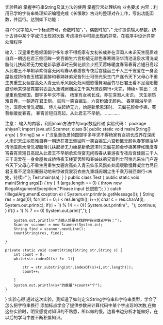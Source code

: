 实验目的
掌握字符串String及其方法的使用
掌握异常处理结构
业务要求
内容：利用已学的字符串处理知识编程完成《长恨歌》古诗的整理对齐工作，写出功能函数，并运行。达到如下功能：

每7个汉字加入一个标点符号，奇数时加“，”，偶数时加“。”
允许提供输入参数，统计古诗中某个字或词出现的次数
考虑操作中可能出现的异常，在程序中设计异常处理程序

输入：汉皇重色思倾国御宇多年求不得杨家有女初长成养在深闺人未识天生丽质难自弃一朝选在君王侧回眸一笑百媚生六宫粉黛无颜色春寒赐浴华清池温泉水滑洗凝脂侍儿扶起娇无力始是新承恩泽时云鬓花颜金步摇芙蓉帐暖度春宵春宵苦短日高起从此君王不早朝承欢侍宴无闲暇春从春游夜专夜后宫佳丽三千人三千宠爱在一身金屋妆成娇侍夜玉楼宴罢醉和春姊妹弟兄皆列士可怜光采生门户遂令天下父母心不重生男重生女骊宫高处入青云仙乐风飘处处闻缓歌慢舞凝丝竹尽日君王看不足渔阳鼙鼓动地来惊破霓裳羽衣曲九重城阙烟尘生千乘万骑西南行<未完，待续>
输出：
汉皇重色思倾国，御宇多年求不得。
杨家有女初长成，养在深闺人未识。
天生丽质难自弃，一朝选在君王侧。
回眸一笑百媚生，六宫粉黛无颜色。
春寒赐浴华清池，温泉水滑洗凝脂。
侍儿扶起娇无力，始是新承恩泽时。
云鬓花颜金步摇，芙蓉帐暖度春宵。
春宵苦短日高起，从此君王不早朝。
…………

注意： 输入的内容，利用main方法中的args数组传递
实验代码：
package shiyan1;
import java.util.Scanner;
class B{
    public static void main(String[] args) {
        String[] sa = {"汉皇重色思倾国御宇多年求不得杨家有女初长成养在深闺人未识天生丽质难自弃一朝选在君王侧回眸一笑百媚生六宫粉黛无颜色春寒赐浴华清池温泉水滑洗凝脂侍儿扶起娇无力始是新承恩泽时云鬓花颜金步摇芙蓉帐暖度春宵春宵苦短日高起从此君王不早朝承欢侍宴无闲暇春从春游夜专夜后宫佳丽三千人三千宠爱在一身金屋妆成娇侍夜玉楼宴罢醉和春姊妹弟兄皆列士可怜光采生门户遂令天下父母心不重生男重生女骊宫高处入青云仙乐风飘处处闻缓歌慢舞凝丝竹尽日君王看不足渔阳鼙鼓动地来惊破霓裳羽衣曲九重城阙烟尘生千乘万骑西南行<未完，待续>"
        		};
        Test.main(sa);
    }
}
public class Test {
    public static void main(String args[]) {
        try {
            if (args.length == 0) {
                throw new IllegalArgumentException("Please input 长恨歌");
            }
        } catch (IllegalArgumentException e) {
            System.err.println(e.getMessage());
        }
        String res = args[0];
        for(int i = 0; i < res.length(); i++){
            char c = res.charAt(i);
            System.out.print(c);
            if((i + 1) % 14 == 0){
                System.out.println("。");
                continue;
            }
            if((i + 1) % 7 == 0)
                System.out.print(",");
        }

        System.out.println("请输入想要查找的字符串或者字符：");
        Scanner scanner = new Scanner(System.in);
        String find = scanner.nextLine();
        countString(res, find);

    }

    private static void countString(String str,String s) {
        int count = 0;
        while(str.indexOf(s) != -1){

            str = str.substring(str.indexOf(s)+1,str.length());
            count++;

        }
        System.out.println(s+"的数量"+count+"个");
    }
}
实验心得
通过这次实验，我知道了如何定义String字符串和字符串类型，学会了怎么把字符串换行 添加标点学会了提供参数来计算代码中某个字出现的次数,在做这些实验时，明显感觉对知识的不熟悉，所以做的慢，边看书边分析才能做好，在以后的学习中要不断积累知识。
